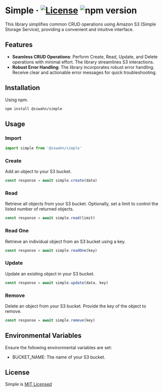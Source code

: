 # Simple · [![License](https://img.shields.io/badge/License-MIT-blue.svg)](https://github.com/sswahn/simple/blob/main/LICENSE) ![npm version](https://img.shields.io/npm/v/@sswahn/simple)

This library simplifies common CRUD operations using Amazon S3 (Simple Storage Service), providing a convenient and intuitive interface.  

## Features

- **Seamless CRUD Operations**: Perform Create, Read, Update, and Delete operations with minimal effort. The library streamlines S3 interactions.
- **Robust Error Handling**: The library incorporates robust error handling. Receive clear and actionable error messages for quick troubleshooting.

## Installation
Using npm.
```bash
npm install @sswahn/simple
```

## Usage  

### Import
```javascript
import simple from '@sswahn/simple'
```

### Create
Add an object to your S3 bucket.
```javascript
const response = await simple.create(data)
```  

### Read
Retrieve all objects from your S3 bucket. Optionally, set a limit to control the listed number of returned objects.
```javascript
const response = await simple.read(limit)
```

### Read One
Retrieve an individual object from an S3 bucket using a key.
```javascript
const response = await simple.readOne(key)
```  

### Update
Update an existing object in your S3 bucket.
```javascript
const response = await simple.update(data, key)
```

### Remove
Delete an object from your S3 bucket. Provide the key of the object to remove.
```javascript
const response = await simple.remove(key)
```

## Environmental Variables
Ensure the following environmental variables are set:

- BUCKET_NAME: The name of your S3 bucket.

## License
Simple is [MIT Licensed](https://github.com/sswahn/simple/blob/main/LICENSE)

